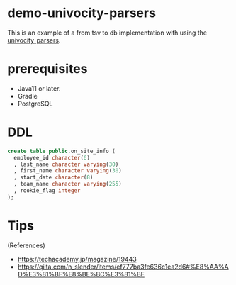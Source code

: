 # demo-univocity-parsers

This is an example of a from tsv to db implementation with using the [univocity_parsers](https://www.univocity.com/pages/univocity_parsers_tutorial.html).

# prerequisites

* Java11 or later.
* Gradle
* PostgreSQL

# DDL

```sql
create table public.on_site_info (
  employee_id character(6)
  , last_name character varying(30)
  , first_name character varying(30)
  , start_date character(8)
  , team_name character varying(255)
  , rookie_flag integer
);
```

# Tips

(References)

* https://techacademy.jp/magazine/19443
* https://qiita.com/n_slender/items/ef777ba3fe636c1ea2d6#%E8%AA%AD%E3%81%BF%E8%BE%BC%E3%81%BF
